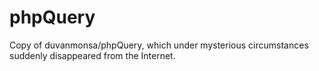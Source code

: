 phpQuery
========

Copy of duvanmonsa/phpQuery, which under mysterious circumstances suddenly disappeared from the Internet.